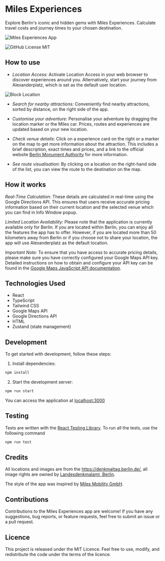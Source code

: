 # Miles Experiences

Explore Berlin's iconic and hidden gems with Miles Experiences. Calculate travel costs and journey times to your chosen destination.

![Miles Experiences App](https://raw.githubusercontent.com/ikorotkaya/miles_experiences/main/misc/allow_location.gif)

![GitHub License MIT](https://img.shields.io/github/license/sqlhabit/sql_schema_visualizer?color=%2347A3F3)

## How to use

- *Location Access:* Activate Location Access in your web browser to discover experiences around you. Alternatively, start your journey from Alexanderplatz, which is set as the default user location.

![Block Location](https://raw.githubusercontent.com/ikorotkaya/miles_experiences/main/misc/block_location.gif)

- *Search for nearby attractions:* Conveniently find nearby attractions, sorted by distance, on the right side of the app.

- *Customise your adventure:* Personalise your adventure by dragging the location marker or the Miles car. Prices, routes and experiences are updated based on your new location.

- *Check venue details:* Click on a experience card on the right or a marker on the map to get more information about the attraction. This includes a brief description, exact times and prices, and a link to the official website [Berlin Monument Authority](https://www.berlin.de/landesdenkmalamt/) for more information.

- *See route visualisation:* By clicking on a location on the right-hand side of the list, you can view the route to the destination on the map.

## How it works

*Real-Time Calculation:* These details are calculated in real-time using the Google Directions API. This ensures that users receive accurate pricing information based on their current location and the selected venue which you can find in Info Window popup.

*Limited Location Availability:* Please note that the application is currently available only for Berlin. If you are located within Berlin, you can enjoy all the features the app has to offer. However, if you are located more than 50 kilometers away from Berlin or if you choose not to share your location, the app will use Alexanderplatz as the default location.

*Important Note:* To ensure that you have access to accurate pricing details, please make sure you have correctly configured your Google Maps API key. Detailed instructions on how to obtain and configure your API key can be found in the [Google Maps JavaScript API documentation](https://developers.google.com/maps/documentation/javascript/get-api-key).

## Technologies Used

- React
- TypeScript
- Tailwind CSS
- Google Maps API
- Google Directions API
- HTML
- Zustand (state management)

## Development

To get started with development, follow these steps:

1. Install dependencies:
```sh
npm install
```
2. Start the development server:

```sh
npm run start
```

You can access the application at [localhost:3000](http://localhost:3000/)

## Testing

Tests are written with the [React Testing Library](https://testing-library.com/docs/react-testing-library/example-intro). To run all the tests, use the following command

```sh
npm run test
```

## Credits

All locations and images are from the https://denkmaltag.berlin.de/, all image rights are owned by [Landesdenkmal­amt, Berlin](https://www.berlin.de/landesdenkmalamt/).

The style of the app was inspired by [Miles Mobility GmbH](https://miles-mobility.com/en-de).

## Contributions

Contributions to the Miles Experiences app are welcome! If you have any suggestions, bug reports, or feature requests, feel free to submit an issue or a pull request.

## Licence

This project is released under the MIT Licence. Feel free to use, modify, and redistribute the code under the terms of the licence.

